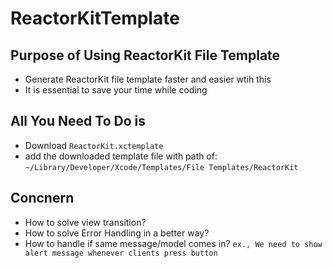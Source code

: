 # ReactorKitTemplate

## Purpose of Using ReactorKit File Template
- Generate ReactorKit file template faster and easier wtih this
- It is essential to save your time while coding

## All You Need To Do is 
- Download `ReactorKit.xctemplate`
- add the downloaded template file with path of: 
   `~/Library/Developer/Xcode/Templates/File Templates/ReactorKit`

## Concnern
- How to solve view transition?
- How to solve Error Handling in a better way?
- How to handle if same message/model comes in?
`ex., We need to show alert message whenever clients press button`
